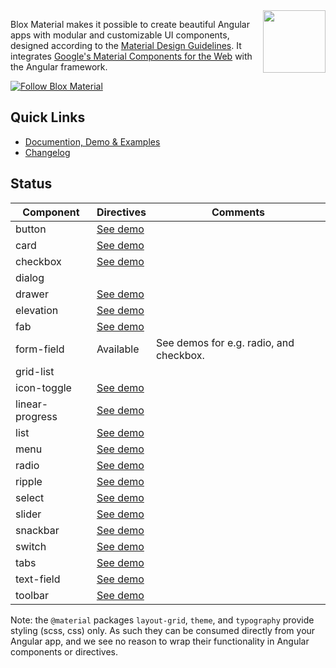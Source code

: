 <img align="right" src="https://blox.src.zone/assets/bloxmaterial.d95f426a452154ce56660b82d7d56e63.svg" width="100" height="100">

Blox Material makes it possible to create beautiful Angular apps with modular and customizable UI components,
designed according to the [Material Design Guidelines](https://material.io/guidelines).
It integrates [Google's Material Components for the Web](https://github.com/material-components/material-components-web) with the Angular framework.

[![Follow Blox Material](https://img.shields.io/twitter/url/https/twitter.com/TheSourceZone.svg?style=social&label=Follow\+Blox\+Material)](https://twitter.com/TheSourceZone)

## Quick Links
* [Documention, Demo & Examples](https://blox.src.zone/material)
* [Changelog](bundle/CHANGELOG.md)

## Status

Component                | Directives | Comments
------------------------ | --------- | --
button                   | [See demo](https://blox.src.zone/material/directives/button) |
card                     | [See demo](https://blox.src.zone/material/directives/card) |
checkbox                 | [See demo](https://blox.src.zone/material/directives/checkbox) |
dialog                   |           |
drawer                   | [See demo](https://blox.src.zone/material/directives/drawer) |
elevation                | [See demo](https://blox.src.zone/material/directives/elevation) |
fab                      | [See demo](https://blox.src.zone/material/directives/fab) |
form-field               | Available | See demos for e.g. radio, and checkbox.
grid-list                |           |
icon-toggle              | [See demo](https://blox.src.zone/material/directives/icon-toggle) |
linear-progress          | [See demo](https://blox.src.zone/material/directives/linear-progress) |
list                     | [See demo](https://blox.src.zone/material/directives/list) |
menu                     | [See demo](https://blox.src.zone/material/directives/menu) |
radio                    | [See demo](https://blox.src.zone/material/directives/radio) |
ripple                   | [See demo](https://blox.src.zone/material/directives/ripple) |
select                   | [See demo](https://blox.src.zone/material/directives/select) |
slider                   | [See demo](https://blox.src.zone/material/directives/slider) |
snackbar                 | [See demo](https://blox.src.zone/material/directives/snackbar) |
switch                   | [See demo](https://blox.src.zone/material/directives/switch) |
tabs                     | [See demo](https://blox.src.zone/material/directives/tab) |
text-field               | [See demo](https://blox.src.zone/material/directives/text-field) |
toolbar                  | [See demo](https://blox.src.zone/material/directives/toolbar) |

Note: the `@material` packages `layout-grid`, `theme`, and `typography` provide styling
(scss, css) only. As such they can be consumed directly from your Angular app, and we see
no reason to wrap their functionality in Angular components or directives.

